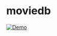 # moviedb
[![Demo](https://img.youtube.com/vi/ZReSz1Awe2Y/0.jpg)](https://www.youtube.com/watch?v=ZReSz1Awe2Y)
